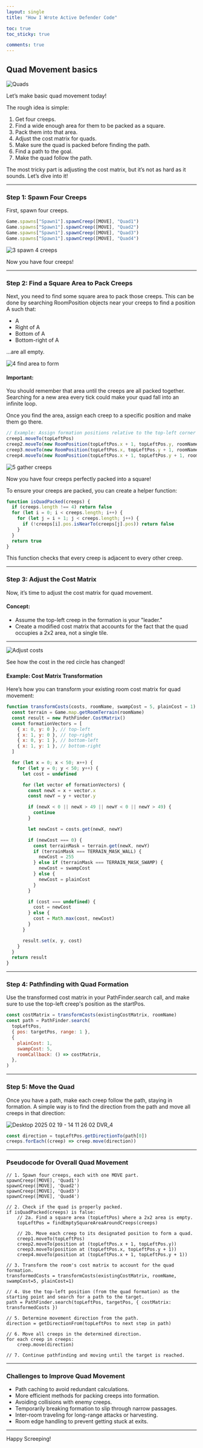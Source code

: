 ```yaml
---
layout: single
title: "How I Wrote Active Defender Code"

toc: true
toc_sticky: true

comments: true
---
```


## Quad Movement basics

![Quads](https://github.com/user-attachments/assets/0ef80919-6ed1-4476-b905-6b6691a7454d)

Let’s make basic quad movement today!

The rough idea is simple:

1. Get four creeps.
2. Find a wide enough area for them to be packed as a square.
3. Pack them into that area.
4. Adjust the cost matrix for quads.
5. Make sure the quad is packed before finding the path.
6. Find a path to the goal.
7. Make the quad follow the path.

The most tricky part is adjusting the cost matrix, but it’s not as hard as it sounds. Let’s dive into it!

---

### Step 1: Spawn Four Creeps

First, spawn four creeps.

```javascript
Game.spawns["Spawn1"].spawnCreep([MOVE], "Quad1")
Game.spawns["Spawn1"].spawnCreep([MOVE], "Quad2")
Game.spawns["Spawn1"].spawnCreep([MOVE], "Quad3")
Game.spawns["Spawn1"].spawnCreep([MOVE], "Quad4")
```

![3  spawn 4 creeps](https://github.com/user-attachments/assets/e1dc3ea0-e6dc-4c2f-afe1-6a30425e4db5)

Now you have four creeps!

---

### Step 2: Find a Square Area to Pack Creeps

Next, you need to find some square area to pack those creeps. This can be done by searching RoomPosition objects near your creeps to find a position A such that:

- A
- Right of A
- Bottom of A
- Bottom-right of A

...are all empty.

![4  find area to form](https://github.com/user-attachments/assets/cfec820d-8b30-4be1-8db4-936b34b41883)

#### Important:

You should remember that area until the creeps are all packed together. Searching for a new area every tick could make your quad fall into an infinite loop.

Once you find the area, assign each creep to a specific position and make them go there.

```javascript
// Example: Assign formation positions relative to the top-left corner
creep1.moveTo(topLeftPos)
creep2.moveTo(new RoomPosition(topLeftPos.x + 1, topLeftPos.y, roomName))
creep3.moveTo(new RoomPosition(topLeftPos.x, topLeftPos.y + 1, roomName))
creep4.moveTo(new RoomPosition(topLeftPos.x + 1, topLeftPos.y + 1, roomName))
```

![5  gather creeps](https://github.com/user-attachments/assets/2110fd30-6346-4f4f-befc-a068606eb9ff)

Now you have four creeps perfectly packed into a square!

To ensure your creeps are packed, you can create a helper function:

```javascript
function isQuadPacked(creeps) {
  if (creeps.length !== 4) return false
  for (let i = 0; i < creeps.length; i++) {
    for (let j = i + 1; j < creeps.length; j++) {
      if (!creeps[i].pos.isNearTo(creeps[j].pos)) return false
    }
  }
  return true
}
```

This function checks that every creep is adjacent to every other creep.

---

### Step 3: Adjust the Cost Matrix

Now, it’s time to adjust the cost matrix for quad movement.

#### Concept:

- Assume the top-left creep in the formation is your "leader."
- Create a modified cost matrix that accounts for the fact that the quad occupies a 2x2 area, not a single tile.

---

![Adjust costs](https://github.com/user-attachments/assets/06278438-3933-433d-9819-ed91c227b95a)

See how the cost in the red circle has changed!

#### Example: Cost Matrix Transformation

Here’s how you can transform your existing room cost matrix for quad movement:

```javascript
function transformCosts(costs, roomName, swampCost = 5, plainCost = 1) {
  const terrain = Game.map.getRoomTerrain(roomName)
  const result = new PathFinder.CostMatrix()
  const formationVectors = [
    { x: 0, y: 0 }, // top-left
    { x: 1, y: 0 }, // top-right
    { x: 0, y: 1 }, // bottom-left
    { x: 1, y: 1 }, // bottom-right
  ]

  for (let x = 0; x < 50; x++) {
    for (let y = 0; y < 50; y++) {
      let cost = undefined

      for (let vector of formationVectors) {
        const newX = x + vector.x
        const newY = y + vector.y

        if (newX < 0 || newX > 49 || newY < 0 || newY > 49) {
          continue
        }

        let newCost = costs.get(newX, newY)

        if (newCost === 0) {
          const terrainMask = terrain.get(newX, newY)
          if (terrainMask === TERRAIN_MASK_WALL) {
            newCost = 255
          } else if (terrainMask === TERRAIN_MASK_SWAMP) {
            newCost = swampCost
          } else {
            newCost = plainCost
          }
        }

        if (cost === undefined) {
          cost = newCost
        } else {
          cost = Math.max(cost, newCost)
        }
      }

      result.set(x, y, cost)
    }
  }
  return result
}
```

---

### Step 4: Pathfinding with Quad Formation

Use the transformed cost matrix in your PathFinder.search call, and make sure to use the top-left creep's position as the startPos.

```javascript
const costMatrix = transformCosts(existingCostMatrix, roomName)
const path = PathFinder.search(
  topLeftPos,
  { pos: targetPos, range: 1 },
  {
    plainCost: 1,
    swampCost: 5,
    roomCallback: () => costMatrix,
  },
)
```

---

### Step 5: Move the Quad

Once you have a path, make each creep follow the path, staying in formation. A simple way is to find the direction from the path and move all creeps in that direction:

![Desktop 2025 02 19 - 14 11 26 02 DVR_4](https://github.com/user-attachments/assets/56d97fd6-788d-416b-bf2e-382580b7c957)

```javascript
const direction = topLeftPos.getDirectionTo(path[0])
creeps.forEach((creep) => creep.move(direction))
```

---

### Pseudocode for Overall Quad Movement

```pseudocode
// 1. Spawn four creeps, each with one MOVE part.
spawnCreep([MOVE], 'Quad1')
spawnCreep([MOVE], 'Quad2')
spawnCreep([MOVE], 'Quad3')
spawnCreep([MOVE], 'Quad4')

// 2. Check if the quad is properly packed.
if isQuadPacked(creeps) is false:
    // 2a. Find a square area (topLeftPos) where a 2x2 area is empty.
    topLeftPos = findEmptySquareAreaAroundCreeps(creeps)

    // 2b. Move each creep to its designated position to form a quad.
    creep1.moveTo(topLeftPos)
    creep2.moveTo(position at (topLeftPos.x + 1, topLeftPos.y))
    creep3.moveTo(position at (topLeftPos.x, topLeftPos.y + 1))
    creep4.moveTo(position at (topLeftPos.x + 1, topLeftPos.y + 1))

// 3. Transform the room's cost matrix to account for the quad formation.
transformedCosts = transformCosts(existingCostMatrix, roomName, swampCost=5, plainCost=1)

// 4. Use the top-left position (from the quad formation) as the starting point and search for a path to the target.
path = PathFinder.search(topLeftPos, targetPos, { costMatrix: transformedCosts })

// 5. Determine movement direction from the path.
direction = getDirectionFrom(topLeftPos to next step in path)

// 6. Move all creeps in the determined direction.
for each creep in creeps:
    creep.move(direction)

// 7. Continue pathfinding and moving until the target is reached.
```

---

### Challenges to Improve Quad Movement

- Path caching to avoid redundant calculations.
- More efficient methods for packing creeps into formation.
- Avoiding collisions with enemy creeps.
- Temporarily breaking formation to slip through narrow passages.
- Inter-room traveling for long-range attacks or harvesting.
- Room edge handling to prevent getting stuck at exits.

---

Happy Screeping!
